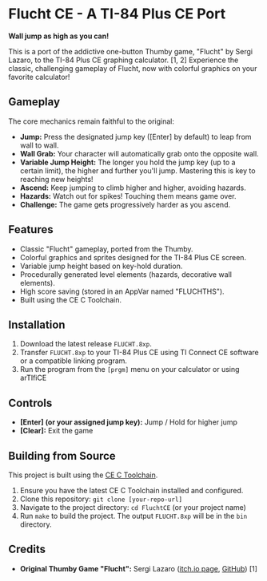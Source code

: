 # Flucht CE - A TI-84 Plus CE Port

**Wall jump as high as you can!**

This is a port of the addictive one-button Thumby game, "Flucht" by Sergi Lazaro, to the TI-84 Plus CE graphing calculator. [1, 2] Experience the classic, challenging gameplay of Flucht, now with colorful graphics on your favorite calculator!

## Gameplay

The core mechanics remain faithful to the original:
*   **Jump:** Press the designated jump key ([Enter] by default) to leap from wall to wall.
*   **Wall Grab:** Your character will automatically grab onto the opposite wall.
*   **Variable Jump Height:** The longer you hold the jump key (up to a certain limit), the higher and further you'll jump. Mastering this is key to reaching new heights!
*   **Ascend:** Keep jumping to climb higher and higher, avoiding hazards.
*   **Hazards:** Watch out for spikes! Touching them means game over.
*   **Challenge:** The game gets progressively harder as you ascend.

## Features

*   Classic "Flucht" gameplay, ported from the Thumby. 
*   Colorful graphics and sprites designed for the TI-84 Plus CE screen.
*   Variable jump height based on key-hold duration.
*   Procedurally generated level elements (hazards, decorative wall elements).
*   High score saving (stored in an AppVar named "FLUCHTHS").
*   Built using the CE C Toolchain.

## Installation

1.  Download the latest release `FLUCHT.8xp`.
2.  Transfer `FLUCHT.8xp` to your TI-84 Plus CE using TI Connect CE software or a compatible linking program.
3.  Run the program from the `[prgm]` menu on your calculator or using arTIfiCE

## Controls

*   **[Enter] (or your assigned jump key):** Jump / Hold for higher jump
*   **[Clear]:** Exit the game

## Building from Source

This project is built using the [CE C Toolchain](https://ce-programming.github.io/toolchain/index.html).
1.  Ensure you have the latest CE C Toolchain installed and configured.
2.  Clone this repository: `git clone [your-repo-url]`
3.  Navigate to the project directory: `cd FluchtCE` (or your project name)
4.  Run `make` to build the project. The output `FLUCHT.8xp` will be in the `bin` directory.

## Credits

*   **Original Thumby Game "Flucht":** Sergi Lazaro ([itch.io page](http://sergilazaro.itch.io/flucht), [GitHub](https://github.com/sergilazaro/flucht)) [1]
